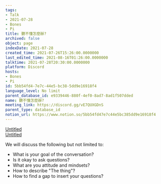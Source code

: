 ```yaml
---
tags:
- Talk
- 2021-07-28
- Bones
- Pi
title: 聽不懂怎麼辦?
archived: false
object: page
indexDate: 2021-07-28
created_time: 2021-07-26T15:26:00.0000000
last_edited_time: 2021-08-16T01:26:00.0000000
talktime: 2021-07-28T20:30:00.0000000
platform: Discord
hosts:
- Bones
- Pi
id: 5bb54fd4-7e7c-44e5-bc38-5dd9e16918f4
language_level: No limit
parent_database_id: e9339446-880f-4ef0-8ad7-8ad1f507dded
name: 聽不懂怎麼辦?
meeting_link: https://discord.gg/vE7QUXGDnS
parent_type: database_id
notion_url: https://www.notion.so/5bb54fd47e7c44e5bc385dd9e16918f4
---
```




[Untitled](https://www.notion.so/12c4a9e645d54aefa860b5f927a0b220)   
[Untitled](https://www.notion.so/482e61b02b9c4456b2b4fe86bb7544c6)   


We will discuss the following but not limited to:
   - What is your goal of the conversation?
   - Is it okay to ask questions?
   - What are you attitude and mindsets?
   - How to describe "The thing"?
   - How to find a gap to insert your questions?






